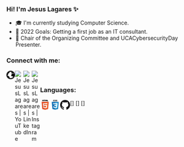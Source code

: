 ### Hi! I'm Jesus Lagares ✨

- 🎓 I'm currently studying Computer Science. 
- 🥅 2022 Goals: Getting a first job as an IT consultant. 
- 💼 Chair of the Organizing Committee and UCACybersecurityDay Presenter.

### Connect with me:

[<img align="left" alt="jesuslagares.com" width="22px" src="https://raw.githubusercontent.com/iconic/open-iconic/master/svg/globe.svg" />](https://jesuslagares.com/)
[<img align="left" alt="JesusLagares | YouTube" width="22px" src="https://cdn.jsdelivr.net/npm/simple-icons@v3/icons/youtube.svg" />](https://www.youtube.com/c/Jes%C3%BAsLagares)
[<img align="left" alt="JesusLagares | LinkedIn" width="22px" src="https://cdn.jsdelivr.net/npm/simple-icons@v3/icons/linkedin.svg" />](https://instagram.com/jesuslagares_)
[<img align="left" alt="JesusLagares | Instagram" width="22px" src="https://cdn.jsdelivr.net/npm/simple-icons@v3/icons/instagram.svg" />](https://www.linkedin.com/in/jesus-lagares/)

<br />

### Languages:

[<img align="left" alt="HTML5" width="26px" src="https://raw.githubusercontent.com/github/explore/80688e429a7d4ef2fca1e82350fe8e3517d3494d/topics/html/html.png" />]
[<img align="left" alt="CSS3" width="26px" src="https://raw.githubusercontent.com/github/explore/80688e429a7d4ef2fca1e82350fe8e3517d3494d/topics/css/css.png" />]
[<img align="left" alt="GitHub" width="26px" src="https://raw.githubusercontent.com/github/explore/78df643247d429f6cc873026c0622819ad797942/topics/github/github.png" />]
<!--
**Lagaress/Lagaress** is a ✨ _special_ ✨ repository because its `README.md` (this file) appears on your GitHub profile.

Here are some ideas to get you started:

- 🔭 I’m currently working on ...
- 🌱 I’m currently learning ...
- 👯 I’m looking to collaborate on ...
- 🤔 I’m looking for help with ...
- 💬 Ask me about ...
- 📫 How to reach me: ...
- 😄 Pronouns: ...
- ⚡ Fun fact: ...
-->
